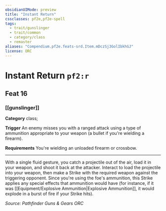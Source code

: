 ```yaml
---
obsidianUIMode: preview
title: "Instant Return"
cssclasses: pf2e,pf2e-spell
tags:
  - trait/gunslinger
  - trait/common
  - category/class
  - remaster
aliases: "Compendium.pf2e.feats-srd.Item.mDczSj3GolIbkhGJ"
license: ORC
---
```

# Instant Return `pf2:r`
## Feat 16
### [[gunslinger]]

**Category** class; 




**Trigger** An enemy misses you with a ranged attack using a type of ammunition appropriate to your weapon (a bullet if you're wielding a firearm).

**Requirements** You're wielding an unloaded firearm or crossbow.

* * *

With a single fluid gesture, you catch a projectile out of the air, load it in your weapon, and shoot it back at the attacker. Interact to load the projectile into your weapon, then make a Strike with the required weapon against the triggering opponent. Since you're using the foe's ammunition, this Strike applies any special effects that ammunition would have (for instance, if it was [[Equipment/Explosive Ammunition|Explosive Ammunition]], it would explode in a burst of fire if your Strike hits).

*Source: Pathfinder Guns & Gears*
*ORC*